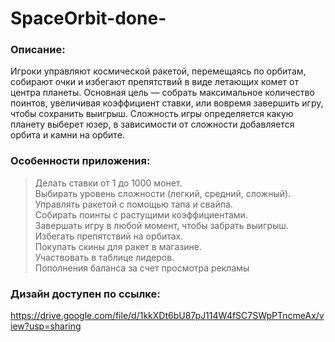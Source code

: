 # SpaceOrbit-done-

### Описание:
Игроки управляют космической ракетой, перемещаясь по орбитам, собирают очки и избегают препятствий в виде летающих комет от центра планеты. Основная цель — собрать максимальное количество поинтов, увеличивая коэффициент ставки, или вовремя завершить игру, чтобы сохранить выигрыш. Сложность игры определяется какую планету выберет юзер, в зависимости от сложности добавляется орбита и камни на орбите.

### Особенности приложения:
>Делать ставки от 1 до 1000 монет.  
>Выбирать уровень сложности (легкий, средний, сложный).  
>Управлять ракетой с помощью тапа и свайпа.  
>Собирать поинты с растущими коэффициентами.  
>Завершать игру в любой момент, чтобы забрать выигрыш.  
>Избегать препятствий на орбитах.  
>Покупать скины для ракет в магазине.  
>Участвовать в таблице лидеров.  
>Пополнения баланса за счет просмотра рекламы  

### Дизайн доступен по ссылке:
https://drive.google.com/file/d/1kkXDt6bU87pJ114W4fSC7SWpPTncmeAx/view?usp=sharing
